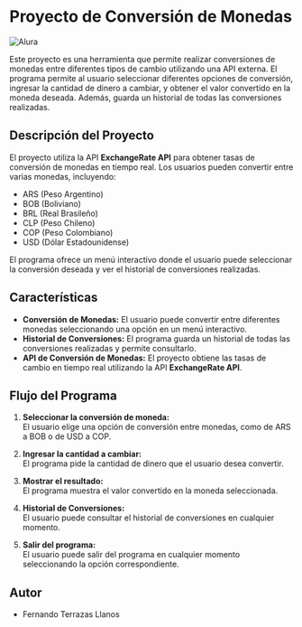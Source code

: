 # Proyecto de Conversión de Monedas

![Alura](https://github.com/user-attachments/assets/25d51f6f-6647-41ab-b47d-bd342ad3b015)

Este proyecto es una herramienta que permite realizar conversiones de monedas entre diferentes tipos de cambio utilizando una API externa. El programa permite al usuario seleccionar diferentes opciones de conversión, ingresar la cantidad de dinero a cambiar, y obtener el valor convertido en la moneda deseada. Además, guarda un historial de todas las conversiones realizadas.

## Descripción del Proyecto

El proyecto utiliza la API **ExchangeRate API** para obtener tasas de conversión de monedas en tiempo real. Los usuarios pueden convertir entre varias monedas, incluyendo:

- ARS (Peso Argentino)
- BOB (Boliviano)
- BRL (Real Brasileño)
- CLP (Peso Chileno)
- COP (Peso Colombiano)
- USD (Dólar Estadounidense)

El programa ofrece un menú interactivo donde el usuario puede seleccionar la conversión deseada y ver el historial de conversiones realizadas.

## Características

- **Conversión de Monedas:** El usuario puede convertir entre diferentes monedas seleccionando una opción en un menú interactivo.
- **Historial de Conversiones:** El programa guarda un historial de todas las conversiones realizadas y permite consultarlo.
- **API de Conversión de Monedas:** El proyecto obtiene las tasas de cambio en tiempo real utilizando la API **ExchangeRate API**.

## Flujo del Programa

1. **Seleccionar la conversión de moneda:**  
   El usuario elige una opción de conversión entre monedas, como de ARS a BOB o de USD a COP.
   
2. **Ingresar la cantidad a cambiar:**  
   El programa pide la cantidad de dinero que el usuario desea convertir.

3. **Mostrar el resultado:**  
   El programa muestra el valor convertido en la moneda seleccionada.

4. **Historial de Conversiones:**  
   El usuario puede consultar el historial de conversiones en cualquier momento.

5. **Salir del programa:**  
   El usuario puede salir del programa en cualquier momento seleccionando la opción correspondiente.

## Autor
- Fernando Terrazas Llanos
